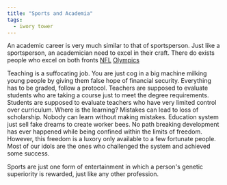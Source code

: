 ```yaml
---
title: "Sports and Academia"
tags:
  - iwory tower
---
```


An academic career is very much similar to that of sportsperson. Just like a sportsperson, an academician need to excel in their craft. There do exists people who excel on both fronts [NFL](https://sites.math.rutgers.edu/~sdmiller/Cryptanalysis-of-the-NFL-Schedule.html/) [Olympics](https://olympics.com/tokyo-2020/en/news/austria-s-anna-kiesenhofer-wins-shock-cycling-gold-in-women-s-road-race)

Teaching is a suffocating job. You are just cog in a big machine milking young people by giving them false hope of financial security. Everything has to be graded, follow a protocol. Teachers are supposed to evaluate students who are taking a course just to meet the degree requirements. Students are supposed to evaluate teachers who have very limited control over curriculum. Where is the learning? Mistakes can lead to loss of scholarship. Nobody can learn without making mistakes. Education system just sell fake dreams to create worker bees. No path breaking development has ever happened while being confined within the limits of freedom. However, this freedom is a luxory only available to a few fortunate people. Most of our idols are the ones who challenged the system and achieved some success.

Sports are just one form of entertainment in which a person's genetic superiority is rewarded, just like any other profession.
